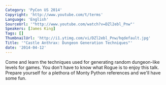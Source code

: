 ```yaml
---
Category: 'PyCon US 2014'
Copyright: 'http://www.youtube.com/t/terms'
Language: 'English'
SourceUrl: '"http://www.youtube.com/watch?v=DZl2ebl_Pnw"'
Speakers: [James King]
Tags: []
ThumbnailUrl: 'http://i1.ytimg.com/vi/DZl2ebl_Pnw/hqdefault.jpg'
Title: '"Castle Anthrax: Dungeon Generation Techniques"'
date: '2014-04-12'
---
```

Come and learn the techniques used for generating random dungeon-like levels for games. You don't have to know what Rogue is to enjoy this talk. Prepare yourself for a plethora of Monty Python references and we'll have some fun.
